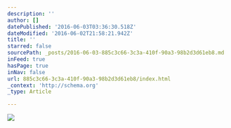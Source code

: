 ```yaml
---
description: ''
author: []
datePublished: '2016-06-03T03:36:30.518Z'
dateModified: '2016-06-02T21:58:21.942Z'
title: ''
starred: false
sourcePath: _posts/2016-06-03-885c3c66-3c3a-410f-90a3-98b2d3d61eb8.md
inFeed: true
hasPage: true
inNav: false
url: 885c3c66-3c3a-410f-90a3-98b2d3d61eb8/index.html
_context: 'http://schema.org'
_type: Article

---
```

![](https://the-grid-user-content.s3-us-west-2.amazonaws.com/b1e13ce8-bd37-4c84-b5ff-052eea027880.jpg)